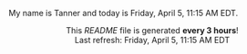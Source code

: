 My name is Tanner and today is Friday, April 5, 11:15 AM EDT.

<p align="center">This <i>README</i> file is generated <b>every 3 hours</b>!</br>Last refresh: Friday, April 5, 11:15 AM EDT<br /></p>
